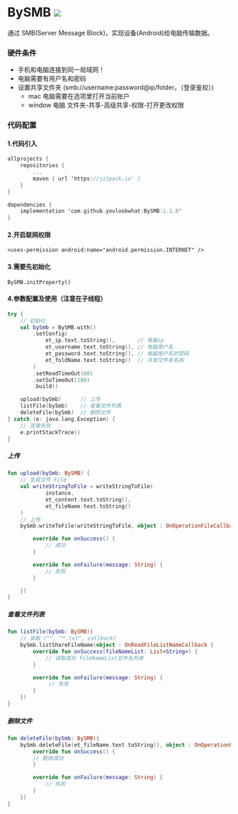 # BySMB [![](https://jitpack.io/v/youlookwhat/BySMB.svg)](https://jitpack.io/#youlookwhat/BySMB)

通过 SMB(Server Message Block)，实现设备(Android)给电脑传输数据。

### 硬件条件
 -  手机和电脑连接到同一局域网！
 -  电脑需要有用户名和密码
 -  设置共享文件夹 (smb://username:password@ip/folder。（登录鉴权）)
 	-  mac 电脑需要在选项里打开当前账户
 	-  window 电脑 文件夹-共享-高级共享-权限-打开更改权限

### 代码配置
#### 1.代码引入
```kotlin
allprojects {
	repositories {
		...
		maven { url 'https://jitpack.io' }
	}
}

dependencies {
    implementation 'com.github.youlookwhat:BySMB:1.1.0'
}
```
#### 2.开启联网权限
``` kotlon
<uses-permission android:name="android.permission.INTERNET" />
```

#### 3.需要先初始化
``` kotlon
BySMB.initProperty()
```

#### 4.参数配置及使用（注意在子线程）

```kotlin
try {
    // 初始化
    val bySmb = BySMB.with()
        .setConfig(
            et_ip.text.toString(),       // 电脑ip
            et_username.text.toString(), // 电脑用户名
            et_password.text.toString(), // 电脑用户名的密码
            et_foldName.text.toString()  // 共享文件夹名称 
        )
        .setReadTimeOut(60)
        .setSoTimeOut(180)
        .build()

    upload(bySmb)      // 上传
    listFile(bySmb)    // 查看文件列表
    deleteFile(bySmb)  // 删除文件
} catch (e: java.lang.Exception) {
	// 连接失败
    e.printStackTrace()
}


```

##### 上传
```kotlin
fun upload(bySmb: BySMB) {
	// 生成文件 File
    val writeStringToFile = writeStringToFile(
            instance,
            et_content.text.toString(),
            et_fileName.text.toString()
    )
    // 上传
    bySmb.writeToFile(writeStringToFile, object : OnOperationFileCallback {

        override fun onSuccess() {
            // 成功
        }

        override fun onFailure(message: String) {
            // 失败
        }

    })
}
```

##### 查看文件列表
```kotlin
fun listFile(bySmb: BySMB){
    // 读取 ("", "*.txt", callback)
    bySmb.listShareFileName(object : OnReadFileListNameCallback {
        override fun onSuccess(fileNameList: List<String>) {
            // 读取成功 fileNameList文件名列表
        }

        override fun onFailure(message: String) {
             // 失败
        }
    })
}
```

##### 删除文件
```kotlin
fun deleteFile(bySmb: BySMB){
    bySmb.deleteFile(et_fileName.text.toString(), object : OnOperationFileCallback {
        override fun onSuccess() {
		// 删除成功
        }

        override fun onFailure(message: String) {
            // 失败
        }
    })
}
```
